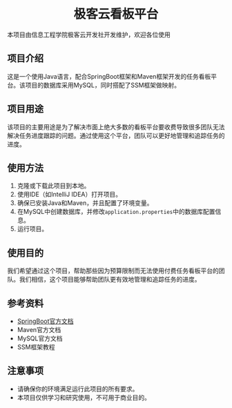 # <center>极客云看板平台</center>

本项目由信息工程学院极客云开发社开发维护，欢迎各位使用

## 项目介绍
这是一个使用Java语言，配合SpringBoot框架和Maven框架开发的任务看板平台。该项目的数据库采用MySQL，同时搭配了SSM框架做映射。

## 项目用途
该项目的主要用途是为了解决市面上绝大多数的看板平台要收费导致很多团队无法解决任务进度跟踪的问题。通过使用这个平台，团队可以更好地管理和追踪任务的进度。

## 使用方法
1. 克隆或下载此项目到本地。
2. 使用IDE（如IntelliJ IDEA）打开项目。
3. 确保已安装Java和Maven，并且配置了环境变量。
4. 在MySQL中创建数据库，并修改`application.properties`中的数据库配置信息。
5. 运行项目。

## 使用目的
我们希望通过这个项目，帮助那些因为预算限制而无法使用付费任务看板平台的团队。我们相信，这个项目能够帮助团队更有效地管理和追踪任务的进度。

## 参考资料
- [SpringBoot官方文档](https://docs.spring.io/spring-boot/docs/current/reference/html/index.html)
- Maven官方文档
- MySQL官方文档
- SSM框架教程

## 注意事项
- 请确保你的环境满足运行此项目的所有要求。
- 本项目仅供学习和研究使用，不可用于商业目的。
